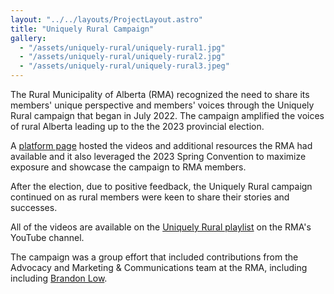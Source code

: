 ```yaml
---
layout: "../../layouts/ProjectLayout.astro"
title: "Uniquely Rural Campaign"
gallery:
  - "/assets/uniquely-rural/uniquely-rural1.jpg"
  - "/assets/uniquely-rural/uniquely-rural2.jpg"
  - "/assets/uniquely-rural/uniquely-rural3.jpeg"
---
```


The Rural Municipality of Alberta (RMA) recognized the need to share its members' unique perspective and members' voices through the Uniquely Rural campaign that began in July 2022. The campaign amplified the voices of rural Alberta leading up to the the 2023 provincial election.

A <a href="https://rmalberta.com/uniquely-rural/" target="_blank">platform page</a> hosted the videos and additional resources the RMA had available and it also leveraged the 2023 Spring Convention to maximize exposure and showcase the campaign to RMA members.

After the election, due to positive feedback, the Uniquely Rural campaign continued on as rural members were keen to share their stories and successes.

All of the videos are available on the <a href="https://www.youtube.com/watch?v=QPQZuP3ArX4&list=PLOwQD01wk7sBxRzpIZyuE3VpcllpzEKDh" target="_blank">Uniquely Rural playlist</a> on the RMA's YouTube channel.

The campaign was a group effort that included contributions from the Advocacy and Marketing & Communications team at the RMA, including including <a href="http://brandonlow.com/" target="_blank">Brandon Low</a>.
